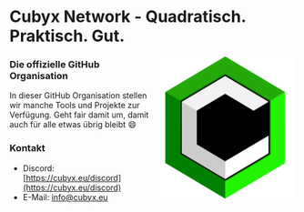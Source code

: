 # Cubyx Network - Quadratisch. Praktisch. Gut.

<img src="../netzwerk.png"  width="250" align="right" />

### Die offizielle GitHub Organisation

In dieser GitHub Organisation stellen wir manche Tools und Projekte zur Verfügung.
Geht fair damit um, damit auch für alle etwas übrig bleibt 😄

### Kontakt

- Discord:  [https://cubyx.eu/discord](https://cubyx.eu/discord)
- E-Mail:   [info@cubyx.eu](mailto:info@cubyx.eu)

